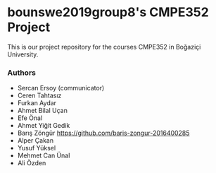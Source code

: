 # bounswe2019group8's CMPE352 Project

This is our project repository for the courses CMPE352 in Boğaziçi University. 

### Authors

* Sercan Ersoy (communicator)
* Ceren Tahtasız
* Furkan Aydar
* Ahmet Bilal Uçan
* Efe Önal
* Ahmet Yiğit Gedik
* Barış Zöngür https://github.com/baris-zongur-2016400285
* Alper Çakan
* Yusuf Yüksel
* Mehmet Can Ünal
* Ali Özden
